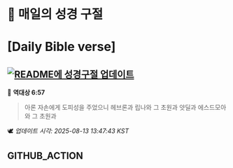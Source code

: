 # 🙏 매일의 성경 구절
# [Daily Bible verse]
## [![README에 성경구절 업데이트](https://github.com/DONGSUKA/first_test/actions/workflows/update-readme-bible.yml/badge.svg)](https://github.com/DONGSUKA/first_test/actions/workflows/update-readme-bible.yml)
<!-- START_BIBLE_VERSE -->
📖 **역대상 6:57**
> 아론 자손에게 도피성을 주었으니 헤브론과 립나와 그 초원과 얏딜과 에스드모아와 그 초원과

🕊️ _업데이트 시각: 2025-08-13 13:47:43 KST_
  <!-- END_BIBLE_VERSE -->
## GITHUB_ACTION
